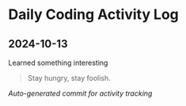 # Daily Coding Activity Log

## 2024-10-13

Learned something interesting

> Stay hungry, stay foolish.

*Auto-generated commit for activity tracking*
